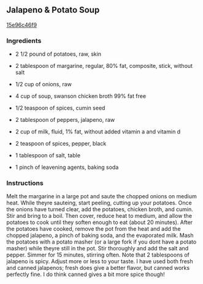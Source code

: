 ## Jalapeno & Potato Soup

[15e96c46f9](http://tastykitchen.com/recipes/soups/jalapeno-potato-soup/)

### Ingredients

 - 2 1/2 pound of potatoes, raw, skin

 - 2 tablespoon of margarine, regular, 80% fat, composite, stick, without salt

 - 1/2 cup of onions, raw

 - 4 cup of soup, swanson chicken broth 99% fat free

 - 1/2 teaspoon of spices, cumin seed

 - 2 tablespoon of peppers, jalapeno, raw

 - 2 cup of milk, fluid, 1% fat, without added vitamin a and vitamin d

 - 2 teaspoon of spices, pepper, black

 - 1 tablespoon of salt, table

 - 1 pinch of leavening agents, baking soda

### Instructions

Melt the margarine in a large pot and saute the chopped onions on medium heat. While theyre sauteing, start peeling, cutting up your potatoes. Once the onions have turned clear, add the potatoes, chicken broth, and cumin. Stir and bring to a boil. Then cover, reduce heat to medium, and allow the potatoes to cook until they soften enough to eat (about 20 minutes). After the potatoes have cooked, remove the pot from the heat and add the chopped jalapeno, a pinch of baking soda, and the evaporated milk. Mash the potatoes with a potato masher (or a large fork if you dont have a potato masher) while theyre still in the pot. Stir thoroughly and add the salt and pepper. Simmer for 15 minutes, stirring often. Note that 2 tablespoons of jalapeno is spicy. Adjust more or less to your taste. I have used both fresh and canned jalapenos; fresh does give a better flavor, but canned works perfectly fine. I do think canned gives a bit more spice though!